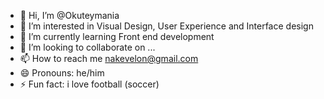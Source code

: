 - 👋 Hi, I’m @Okuteymania
- 👀 I’m interested in Visual Design, User Experience and Interface design
- 🌱 I’m currently learning Front end development
- 💞️ I’m looking to collaborate on ...
- 📫 How to reach me nakevelon@gmail.com
- 😄 Pronouns: he/him
- ⚡ Fun fact: i love football (soccer)

<!---
Okuteymania/Okuteymania is a ✨ special ✨ repository because its `README.md` (this file) appears on your GitHub profile.
You can click the Preview link to take a look at your changes.
--->
